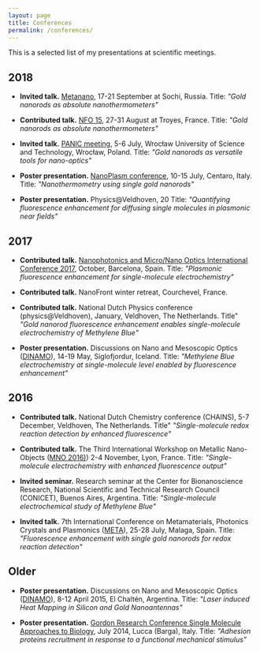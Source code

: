 ```yaml
---
layout: page
title: Conferences
permalink: /conferences/
---
```


This is a selected list of my presentations at scientific meetings.


## 2018

* **Invited talk.** [Metanano](https://metanano.ifmo.ru/), 17-21 September at Sochi, Russia.
	Title: _"Gold nanorods as absolute nanothermometers"_

* **Contributed talk.** [NFO 15](http://nfo15.utt.fr/), 27-31 August at Troyes, France.
	Title: _"Gold nanorods as absolute nanothermometers"_

* **Invited talk.** [PANIC meeting](http://panic.pwr.edu.pl/), 5-6 July, Wrocław University of Science and Technology, Wrocław, Poland.
	Title: _"Gold nanorods as versatile tools for nano-optics"_

* **Poster presentation.** [NanoPlasm conference](http://www.nanoplasmconference.com/index.php), 10-15 July, Centaro, Italy. 
	Title: _"Nanothermometry using single gold nanorods"_

* **Poster presentation.** Physics@Veldhoven, 20
	Title: _"Quantifying fluorescence enhancement for diffusing single molecules in plasmonic near fields"_

## 	2017

* **Contributed talk.**	[Nanophotonics and Micro/Nano Optics International Conference 2017](), October, Barcelona, Spain.
	Title: _"Plasmonic fluorescence enhancement for single-molecule electrochemistry"_

* **Contributed talk.** NanoFront winter retreat, Courchevel, France.

* **Contributed talk.** National Dutch Physics conference (physics@Veldhoven), January, Veldhoven, The Netherlands.
	Title" _"Gold nanorod fluorescence enhancement enables single-molecule electrochemistry of Methylene Blue"_

* **Poster presentation.** Discussions on Nano and Mesoscopic Optics ([DINAMO](https://dinamo2017.wordpress.com/)), 14-19 May, Siglofjordur, Iceland.
	Title: _"Methylene Blue electrochemistry at single-molecule level enabled by fluorescence enhancement"_

	
## 2016

* **Contributed talk.** National Dutch Chemistry conference (CHAINS), 5-7 December, Veldhoven, The Netherlands.
	Title" _"Single-molecule redox reaction detection by enhanced fluorescence"_	

* **Contributed talk.** The Third International Workshop on Metallic Nano-Objects ([MNO 2016)](https://mno-2016.sciencesconf.org/)) 2-4 November, Lyon, France.
	Title: _"Single-molecule electrochemistry with enhanced fluorescence output"_


* **Invited seminar.** Research seminar at the Center for Bionanoscience Research, National Scientific and Technical Research Council (CONICET), Buenos Aires, Argentina.
	Title: _"Single-molecule electrochemical study of Methylene Blue"_
	
* **Invited talk.** 7th International Conference on Metamaterials, Photonics Crystals and Plasmonics ([META](https://metaconferences.org/ocs/index.php/META16/META16)), 25-28 July, Malaga, Spain.
	Title: _"Fluorescence enhancement with single gold nanorods for redox reaction detection"_

## Older

* **Poster presentation.** Discussions on Nano and Mesoscopic Optics ([DINAMO](http://dinamo2015.df.uba.ar/)), 8-12 April 2015, El Chaltén, Argentina.
	Title: _"Laser induced Heat Mapping in Silicon and Gold Nanoantennas"_

* **Poster presentation.** [Gordon Research Conference Single Molecule Approaches to Biology](https://www.grc.org/single-molecule-approaches-to-biology-conference/2014/),  July 2014, Lucca (Barga), Italy.
	Title: _"Adhesion proteins recruitment in response to a functional mechanical stimulus"_


	
	
	